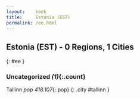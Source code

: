 ```yaml
---
layout:    book
title:     Estonia (EST)
permalink: /ee.html
---
```


## Estonia (EST) - 0 Regions, 1 Cities
{: #ee }





### Uncategorized _(1)_{:.count}


Tallinn  _pop 418.107_{:.pop} {: .city #tallinn } <br>


 
